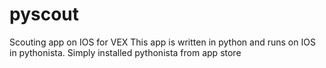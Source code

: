 # pyscout
Scouting app on IOS for VEX 
This app is written in python and runs on IOS in pythonista. 
Simply installed pythonista from app store 
